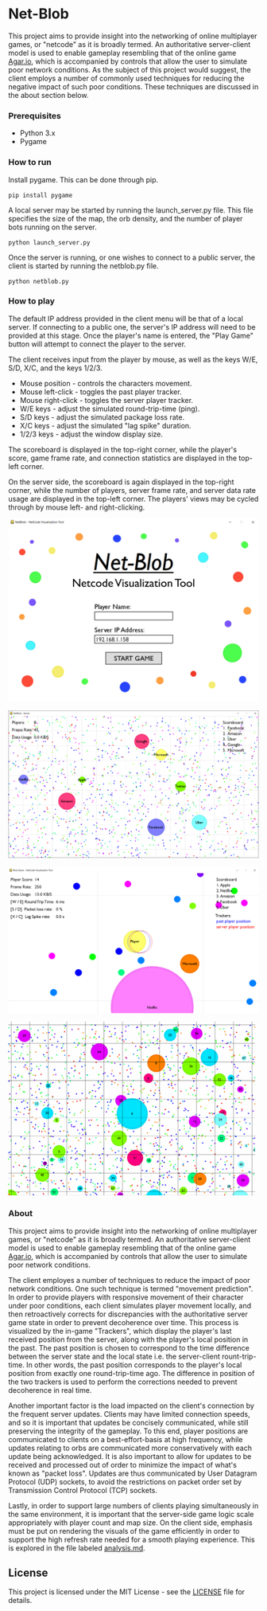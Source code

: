 # Net-Blob

This project aims to provide insight into the networking of online multiplayer games, or "netcode" as it is broadly termed. An authoritative server-client model is used to enable gameplay resembling that of the online game [Agar.io](https://agar.io), which is accompanied by controls that allow the user to simulate poor network conditions. As the subject of this project would suggest, the client employs a number of commonly used techniques for reducing the negative impact of such poor conditions. These techniques are discussed in the about section below.

### Prerequisites

* Python 3.x
* Pygame

### How to run

 Install pygame. This can be done through pip.
 ```
pip install pygame
```
A local server may be started by running the launch_server.py file. This file specifies the size of the map, the orb density, and the number of player bots running on the server.
```
python launch_server.py
```
Once the server is running, or one wishes to connect to a public server, the client is started by running the netblob.py file.
```
python netblob.py
```

### How to play

The default IP address provided in the client menu will be that of a local server. If connecting to a public one, the server's IP address will need to be provided at this stage. Once the player's name is entered, the "Play Game" button will attempt to connect the player to the server.

The client receives input from the player by mouse, as well as the keys  W/E, S/D, X/C, and the keys 1/2/3. 
* Mouse position - controls the characters movement.
* Mouse left-click - toggles the past player tracker.
* Mouse right-click - toggles the server player tracker.
* W/E keys - adjust the simulated round-trip-time (ping).
* S/D keys - adjust the simulated package loss rate.
* X/C keys - adjust the simulated "lag spike" duration.
* 1/2/3 keys - adjust the window display size.

The scoreboard is displayed in the top-right corner, while the player's score, game frame rate, and connection statistics are displayed in the top-left corner.

On the server side, the scoreboard is again displayed in the top-right corner, while the number of players, server frame rate, and server data rate usage are displayed in the top-left corner. The players' views may be cycled through by mouse left- and right-clicking. 


![Game Menu](screenshots/client_menu.png)

![Server View](screenshots/server_view.png)

![Client View](screenshots/client_view.png)

![g](screenshots/asd.gif)


### About

This project aims to provide insight into the networking of online multiplayer games, or "netcode" as it is broadly termed. An authoritative server-client model is used to enable gameplay resembling that of the online game [Agar.io](https://agar.io), which is accompanied by controls that allow the user to simulate poor network conditions.

The client employes a number of techniques to reduce the impact of poor network conditions. One such technique is termed "movement prediction". In order to provide players with responsive movement of their character under poor conditions, each client simulates player movement locally, and then retroactively corrects for discrepancies with the authoritative server game state in order to prevent decoherence over time. This process is visualized by the in-game "Trackers", which display the player's last received position from the server, along with the player's local position in the past. The past position is chosen to correspond to the time difference between the server state and the local state i.e. the server-client rount-trip-time. In other words, the past position corresponds to the player's local position from exactly one round-trip-time ago. The difference in position of the two trackers is used to perform the corrections needed to prevent decoherence in real time.

Another important factor is the load impacted on the client's connection by the frequent server updates. Clients may have limited connection speeds, and so it is important that updates be concisely communicated, while still preserving the integrity of the gameplay. To this end, player positions are communicated to clients on a best-effort-basis at high frequency, while updates relating to orbs are communicated more conservatively with each update being acknowledged. It is also important to allow for updates to be received and processed out of order to minimize the impact of what's known as "packet loss". Updates are thus communicated by User Datagram Protocol (UDP) sockets, to avoid the restrictions on packet order set by Transmission Control Protocol (TCP) sockets.

Lastly, in order to support large numbers of clients playing simultaneously in the same environment, it is important that the server-side game logic scale appropriately with player count and map size. On the client side, emphasis must be put on rendering the visuals of the game efficiently in order to support the high refresh rate needed for a smooth playing experience. This is explored in the file labeled [analysis.md](analysis.md).


## License

This project is licensed under the MIT License - see the [LICENSE](LICENSE) file for details.

